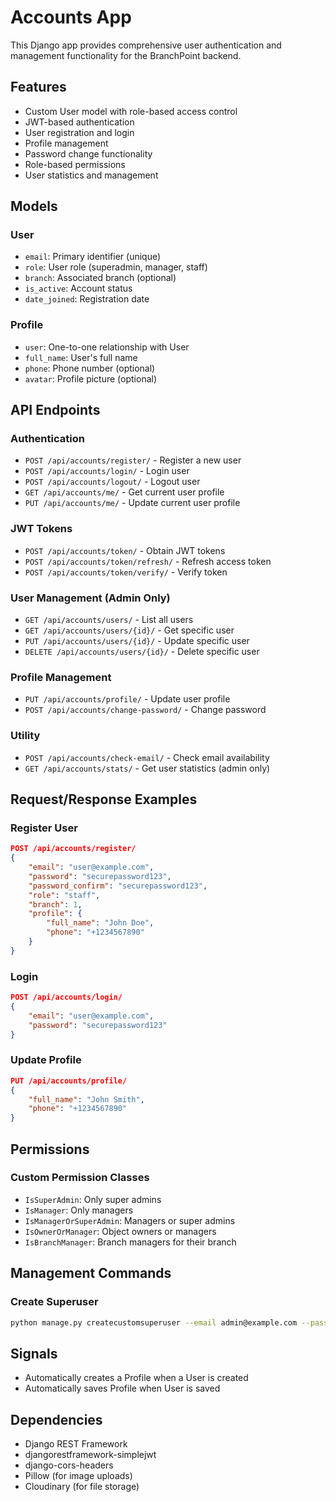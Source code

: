 # Accounts App

This Django app provides comprehensive user authentication and management functionality for the BranchPoint backend.

## Features

- Custom User model with role-based access control
- JWT-based authentication
- User registration and login
- Profile management
- Password change functionality
- Role-based permissions
- User statistics and management

## Models

### User
- `email`: Primary identifier (unique)
- `role`: User role (superadmin, manager, staff)
- `branch`: Associated branch (optional)
- `is_active`: Account status
- `date_joined`: Registration date

### Profile
- `user`: One-to-one relationship with User
- `full_name`: User's full name
- `phone`: Phone number (optional)
- `avatar`: Profile picture (optional)

## API Endpoints

### Authentication
- `POST /api/accounts/register/` - Register a new user
- `POST /api/accounts/login/` - Login user
- `POST /api/accounts/logout/` - Logout user
- `GET /api/accounts/me/` - Get current user profile
- `PUT /api/accounts/me/` - Update current user profile

### JWT Tokens
- `POST /api/accounts/token/` - Obtain JWT tokens
- `POST /api/accounts/token/refresh/` - Refresh access token
- `POST /api/accounts/token/verify/` - Verify token

### User Management (Admin Only)
- `GET /api/accounts/users/` - List all users
- `GET /api/accounts/users/{id}/` - Get specific user
- `PUT /api/accounts/users/{id}/` - Update specific user
- `DELETE /api/accounts/users/{id}/` - Delete specific user

### Profile Management
- `PUT /api/accounts/profile/` - Update user profile
- `POST /api/accounts/change-password/` - Change password

### Utility
- `POST /api/accounts/check-email/` - Check email availability
- `GET /api/accounts/stats/` - Get user statistics (admin only)

## Request/Response Examples

### Register User
```json
POST /api/accounts/register/
{
    "email": "user@example.com",
    "password": "securepassword123",
    "password_confirm": "securepassword123",
    "role": "staff",
    "branch": 1,
    "profile": {
        "full_name": "John Doe",
        "phone": "+1234567890"
    }
}
```

### Login
```json
POST /api/accounts/login/
{
    "email": "user@example.com",
    "password": "securepassword123"
}
```

### Update Profile
```json
PUT /api/accounts/profile/
{
    "full_name": "John Smith",
    "phone": "+1234567890"
}
```

## Permissions

### Custom Permission Classes
- `IsSuperAdmin`: Only super admins
- `IsManager`: Only managers
- `IsManagerOrSuperAdmin`: Managers or super admins
- `IsOwnerOrManager`: Object owners or managers
- `IsBranchManager`: Branch managers for their branch

## Management Commands

### Create Superuser
```bash
python manage.py createcustomsuperuser --email admin@example.com --password securepass --full-name "Admin User"
```

## Signals

- Automatically creates a Profile when a User is created
- Automatically saves Profile when User is saved

## Dependencies

- Django REST Framework
- djangorestframework-simplejwt
- django-cors-headers
- Pillow (for image uploads)
- Cloudinary (for file storage) 